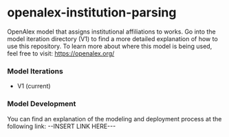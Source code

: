 # openalex-institution-parsing
OpenAlex model that assigns institutional affiliations to works. Go into the model iteration directory (V1) to find a more detailed explanation of how to use this repository. To learn more about where this model is being used, feel free to visit: https://openalex.org/

### Model Iterations
* V1 (current)

### Model Development
You can find an explanation of the modeling and deployment process at the following link:
--INSERT LINK HERE---
